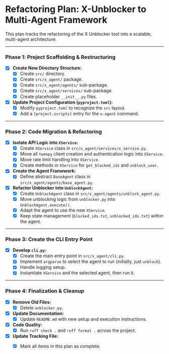 # Refactoring Plan: X-Unblocker to Multi-Agent Framework

This plan tracks the refactoring of the X Unblocker tool into a scalable, multi-agent architecture.

---

### **Phase 1: Project Scaffolding & Restructuring**

- [x] **Create New Directory Structure:**
    - [x] Create `src/` directory.
    - [x] Create `src/x_agent/` package.
    - [x] Create `src/x_agent/agents/` sub-package.
    - [x] Create `src/x_agent/services/` sub-package.
    - [x] Create placeholder `__init__.py` files.
- [x] **Update Project Configuration (`pyproject.toml`):**
    - [x] Modify `pyproject.toml` to recognize the `src` layout.
    - [x] Add a `[project.scripts]` entry for the `x-agent` command.

---

### **Phase 2: Code Migration & Refactoring**

- [x] **Isolate API Logic into `XService`:**
    - [x] Create `XService` class in `src/x_agent/services/x_service.py`.
    - [x] Move all `tweepy` client creation and authentication logic into `XService`.
    - [x] Move rate limit handling into `XService`.
    - [x] Create methods in `XService` for `get_blocked_ids` and `unblock_user`.
- [x] **Create the Agent Framework:**
    - [x] Define abstract `BaseAgent` class in `src/x_agent/agents/base_agent.py`.
- [x] **Refactor Unblocker into `UnblockAgent`:**
    - [x] Create `UnblockAgent` class in `src/x_agent/agents/unblock_agent.py`.
    - [x] Move unblocking logic from `unblocker.py` into `UnblockAgent.execute()`.
    - [x] Adapt the agent to use the new `XService`.
    - [x] Keep state management (`blocked_ids.txt`, `unblocked_ids.txt`) within the agent.

---

### **Phase 3: Create the CLI Entry Point**

- [x] **Develop `cli.py`:**
    - [x] Create the main entry point in `src/x_agent/cli.py`.
    - [x] Implement `argparse` to select the agent to run (initially, just `unblock`).
    - [x] Handle logging setup.
    - [x] Instantiate `XService` and the selected agent, then run it.

---

### **Phase 4: Finalization & Cleanup**

- [x] **Remove Old Files:**
    - [x] Delete `unblocker.py`.
- [x] **Update Documentation:**
    - [x] Update `README.md` with new setup and execution instructions.
- [x] **Code Quality:**
    - [x] Run `ruff check .` and `ruff format .` across the project.
- [x] **Update Tracking File:**
    - [x] Mark all items in this plan as complete.

